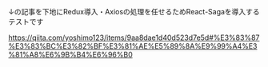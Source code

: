 
↓の記事を下地にRedux導入・Axiosの処理を任せるためReact-Sagaを導入するテストです

https://qiita.com/yoshimo123/items/9aa8dae1d40d523d7e5d#%E3%83%87%E3%83%BC%E3%82%BF%E3%81%AE%E5%89%8A%E9%99%A4%E3%81%A8%E6%9B%B4%E6%96%B0
